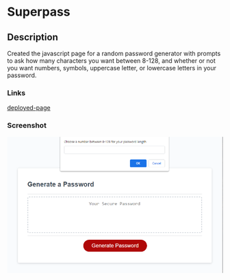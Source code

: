 # Superpass

## Description
Created the javascript page for a random password generator with prompts to ask how many characters you want between 8-128, and whether or not you want numbers, symbols, uppercase letter, or lowercase letters in your password.
### Links
[deployed-page](https://ikomeda.github.io/superpass/)
### Screenshot
![screenshot](./assets/passwordimg.png)